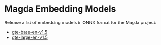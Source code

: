 # Magda Embedding Models
Release a list of embedding models in ONNX format for the Magda project:
- [gte-base-en-v1.5](https://github.com/magda-io/embedding_models/releases/tag/gte-base-en-v1.5)
- [gte-large-en-v1.5](https://github.com/magda-io/embedding_models/releases/tag/gte-large-en-v1.5)
